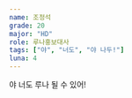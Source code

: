 ```yaml
---
name: 조정석
grade: 20
major: "HD"
role: 루나홍보대사
tags: ["야", "너도", "야 나두!"]
luna: 4
---
```


야 너도 루나 될 수 있어!
